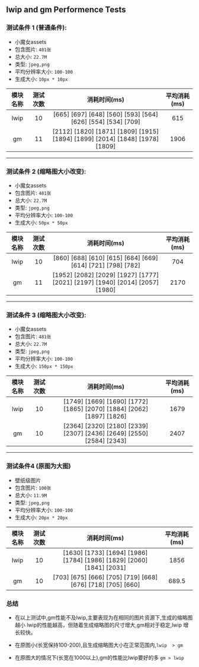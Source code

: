 ## lwip and gm Performence Tests


### 测试条件 1 (普通条件):

- 小魔女assets
- 包含图片: `481张`
- 总大小: `22.7M`
- 类型: `jpeg,png`
- 平均分辨率大小: `100-100`
- 生成大小: `10px * 10px`

| 模块名称 | 测试次数 | 消耗时间(ms) | 平均消耗(ms) |
| :--:   | :--: | :--:| :--: |
| lwip | 10 | [665] [697] [648] [560] [593] [564] [626] [554] [534] [709] | 615 |
| gm | 11 | [2112] [1820] [1871] [1809] [1915] [1894] [1899] [2014] [1848] [1978] [1809]| 1906 |


----

### 测试条件 2 (缩略图大小改变):

- 小魔女assets
- 包含图片: `481张`
- 总大小: `22.7M`
- 类型: `jpeg,png`
- 平均分辨率大小: `100-100`
- 生成大小: `50px * 50px`


| 模块名称 | 测试次数 | 消耗时间(ms) | 平均消耗(ms) |
| :--:   | :--: | :--:| :--: |
| lwip | 10 | [860] [688] [610] [615] [684] [669] [614] [721] [798] [782] | 704 |
| gm | 11 | [1952] [2082] [2029] [1927] [1777] [2021] [2197] [1940] [2014] [2057] [1980]| 2170 |

----

### 测试条件 3 (缩略图大小改变):

- 小魔女assets
- 包含图片: `481张`
- 总大小: `22.7M`
- 类型: `jpeg,png`
- 平均分辨率大小: `100-100`
- 生成大小: `150px * 150px`


| 模块名称 | 测试次数 | 消耗时间(ms) | 平均消耗(ms) |
| :--:   | :--: | :--:| :--: |
| lwip | 10 | [1749] [1669] [1690] [1772] [1865] [2070] [1884] [2062] [1897] [1826] | 1679 |
| gm | 10 | [2364] [2320] [2180] [2339] [2307] [2436] [2649] [2550] [2584] [2343] | 2407 |

----

### 测试条件4 (原图为大图)

- 壁纸级图片
- 包含图片: `100张`
- 总大小: `11.9M`
- 类型: `jpeg,png`
- 平均分辨率大小: `100-100`
- 生成大小: `20px * 20px`

| 模块名称 | 测试次数 | 消耗时间(ms) | 平均消耗(ms) |
| :--:   | :--: | :--:| :--: |
| lwip | 10 | [1630] [1733] [1694] [1986] [1784] [1986] [1829] [2060] [1841] [2031] | 1856 |
| gm | 10 | [703] [675] [666] [705] [719] [668] [676] [718] [705] [660] | 689.5 |

### 总结

- 在以上测试中,gm性能不及lwip,主要表现为在相同的图片资源下,生成的缩略图越小
lwip的性能越高，但随着生成缩略图的尺寸增大,gm相对于稳定,lwip
增长较快。

- 在原图小(长宽保持100-200),且生成缩略图大小在正常范围内,`lwip  > gm`

- 在原图大的情况下(长宽在1000以上),gm的性能比lwip要好的多 `gm > lwip`
